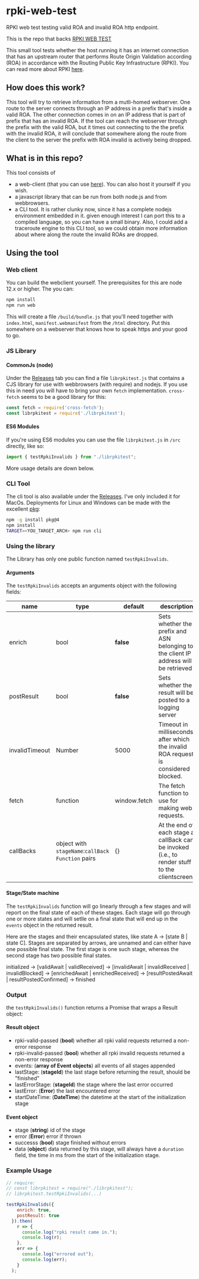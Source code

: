 # rpki-web-test
RPKI web test testing valid ROA and invalid ROA http endpoint.

This is the repo that backs [RPKI WEB TEST](https://www.ripe.net/s/rpki-test/)

This small tool tests whether the host running it has an internet connection that has an upstream router that performs Route Origin Validation according (ROA) in accordance with the Routing Public Key Infrastructure (RPKI).
You can read more about RPKI [here](https://rpki.readthedocs.io/en/latest/index.html).

## How does this work?

This tool will try to retrieve information from a mutli-homed webserver. One route to the server connects through an IP address in a prefix that's inside a valid ROA.
The other connection comes in on an IP address that is part of prefix that has an invalid ROA. If the tool can reach the webserver through the prefix with the valid ROA, but it times out connecting to the the prefix with the invalid ROA,
it will conclude that somewhere along the route from the client to the server the prefix with ROA invalid is actively being dropped.

## What is in this repo?

This tool consists of 
  * a web-client (that you can use [here](https://www.ripe.net/s/rpki-test/)). You can also host it yourself if you wish.
  * a javascript library that can be run from both node.js and from webbrowsers.
  * a CLI tool. It is rather clunky now, since it has a complete nodejs environment embedded in it. given enough interest I can port this to a compiled language, so you can have a small binary. Also, I could add a traceroute engine to this CLI tool, so we could obtain more information about where along the route the invalid ROAs are dropped.

## Using the tool

### Web client

You can build the webclient yourself. The prerequisites for this are node 12.x or higher.
The you can:
```bash
npm install
npm run web
```
This will create a file ```/build/bundle.js``` that you'll need together with ```index.html```, ```manifest.webmanifest``` from the ```/html``` directory. Put this somewhere on a webserver that knows how to speak https and your good to go.

### JS Library

#### CommonJs (node)
Under the [Releases](https://github.com/density215/rpki-web-test/releases) tab you can find a file ```librpkitest.js``` that contains a CJS library for use with webbrowsers (with require) and nodejs.
If you use this in need you will have to bring your own `fetch` implementation. `cross-fetch` seems to be a good library for this:
```javascript
const fetch = require('cross-fetch');
const librpkitest = require('./librpkitest');
```

#### ES6 Modules
If you're using ES6 modules you can use the file `librpkitest.js` in `/src` directly, like so:
```javascript
import { testRpkiInvalids } from "./librpkitest";
```

More usage details are down below.

### CLI Tool

The cli tool is also available under the [Releases](https://github.com/density215/rpki-web-test/releases). I've only included it for MacOs. Deployments for Linux and Windows can be made with the excellent [pkg](https://www.npmjs.com/package/pkg):
```bash
npm -g install pkg@4
npm install
TARGET=<YOU_TARGET_ARCH> npm run cli
```

### Using the library

The Library has only one public function named ```testRpkiInvalids```.

#### Arguments

The ```testRpkiInvalids``` accepts an arguments object with the following fields:

name | type | **default** | description
---- | ---- | ----------- | -----------
enrich | bool | **false** | Sets whether the prefix and ASN belonging to the client IP address will be retrieved
postResult | bool | **false** | Sets whether the result will be posted to a logging server
invalidTimeout | Number | 5000 | Timeout in milliseconds after which the invalid ROA request is considered blocked.
fetch | function | window.fetch | The fetch function to use for making web requests.
callBacks | object with `stageName`:`callBack Function` pairs | {} | At the end of each stage a callBack can be invoked (i.e., to render stuff to the clientscreen)

#### Stage/State machine

The ```testRpkiInvalids``` function will go linearly through a few stages and will report on the final state of each of these stages.
Each stage will go through one or more states and will setlle on a final state that will end up in the ```events``` object in the returned result.

Here are the stages and their encapsulated states, like state A -> [state B | state C]. Stages are separated by arrows, are unnamed and can either have one possible final state.
The first stage is one such stage, whereas the second stage has two possible final states.

initialized ->
[validAwait | validReceived] ->
[invalidAwait | invalidReceived | invalidBlocked] ->
[enrichedAwait | enrichedReceived] ->
[resultPostedAwait | resultPostedConfirmed] ->
finished

### Output

the ```testRpkiInvalids()``` function returns a Promise that wraps a Result object:

#### Result object

  * rpki-valid-passed (**bool**) whether all rpki valid requests returned a non-error response
  * rpki-invalid-passed (**bool**) whether all rpki invalid requests returned a non-error response
  * events: (**array of Event objects**) all events of all stages appended
  * lastStage: (**stageId**) the last stage before returning the result, should be "finished"
  * lastErrorStage: (**stageId**) the stage where the last error occurred
  * lastError: (**Error**) the last encountered error
  * startDateTime: (**DateTime**) the datetime at the start of the initialization stage

#### Event object

  * stage (**string**) id of the stage
  * error (**Error**) error if thrown
  * successs (**bool**) stage finished without errors
  * data (**object**) data returned by this stage, will always have a ```duration``` field, the time in ms from the start of the initialization stage.
  
### Example Usage

```javascript
// require:
// const librpkitest = require("./librpkitest");
// librpkitest.testRpkiInvalids(...)

testRpkiInvalids({
    enrich: true,
    postResult: true
  }).then(
    r => {
      console.log("rpki result came in.");
      console.log(r);
    },
    err => {
      console.log("errored out");
      console.log(err);
    }
  );
```
